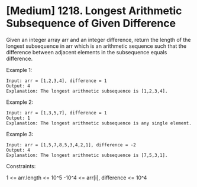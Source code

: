 # [Medium] 1218. Longest Arithmetic Subsequence of Given Difference
Given an integer array arr and an integer difference, return the length of the longest subsequence in arr which is an arithmetic sequence such that the difference between adjacent elements in the subsequence equals difference.

 

Example 1:
```
Input: arr = [1,2,3,4], difference = 1
Output: 4
Explanation: The longest arithmetic subsequence is [1,2,3,4].
```

Example 2:
```
Input: arr = [1,3,5,7], difference = 1
Output: 1
Explanation: The longest arithmetic subsequence is any single element.
```

Example 3:
```
Input: arr = [1,5,7,8,5,3,4,2,1], difference = -2
Output: 4
Explanation: The longest arithmetic subsequence is [7,5,3,1].
 ```

Constraints:

1 <= arr.length <= 10^5
-10^4 <= arr[i], difference <= 10^4